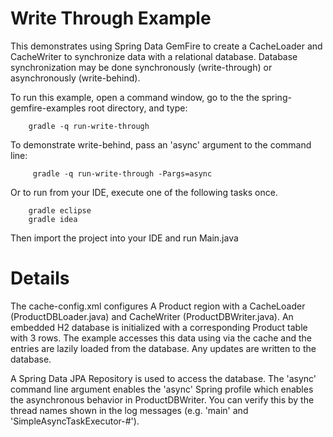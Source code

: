 Write Through Example
==========================

This demonstrates using Spring Data GemFire to create a CacheLoader and CacheWriter to synchronize data with a relational database. Database synchronization
may be done synchronously (write-through) or asynchronously (write-behind). 

To run this example, open a command window, go to the the spring-gemfire-examples root directory, and type:

        gradle -q run-write-through

To demonstrate write-behind, pass an 'async' argument to the command line:

         gradle -q run-write-through -Pargs=async

Or to run from your IDE, execute one of the following tasks once.

        gradle eclipse
        gradle idea 

Then import the project into your IDE and run Main.java

# Details
The cache-config.xml configures A Product region with a CacheLoader (ProductDBLoader.java) and CacheWriter (ProductDBWriter.java). An embedded H2 database is initialized with a corresponding Product table with 3 rows. The example accesses this data using via the cache and the entries are lazily loaded from the database. Any updates are written to the database. 

A Spring Data JPA Repository is used to access the database. The 'async' command line argument enables the 'async' Spring profile which enables the asynchronous behavior in ProductDBWriter. You can verify this by the thread names shown in the log messages (e.g. 'main' and 'SimpleAsyncTaskExecutor-#').
